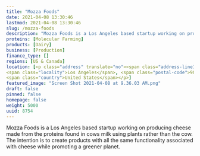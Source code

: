 ```yaml
---
title: "Mozza Foods"
date: 2021-04-08 13:30:46
lastmod: 2021-04-08 13:30:46
slug: /mozza-foods
description: "Mozza Foods is a Los Angeles based startup working on producing cheese made from the proteins found in cows milk using plants rather than the cow. The intention is to create products with all the same functionality associated with cheese while promoting a greener planet."
proteins: [Molecular Farming]
products: [Dairy]
business: [Production]
finance_type: []
regions: [US & Canada]
location: [<p class="address" translate="no"><span class="address-line1">South Pecan Street</span><br>
<span class="locality">Los Angeles</span>, <span class="postal-code">90033</span><br>
<span class="country">United States</span></p>]
featured_image: "Screen Shot 2021-04-08 at 9.36.03 AM.png"
draft: false
pinned: false
homepage: false
weight: 5000
uuid: 8754
---
```

<p>Mozza Foods is a Los Angeles based startup working on producing cheese made from the proteins found in cows milk using plants rather than the cow. The intention is to create products with all the same functionality associated with cheese while promoting a greener planet.</p>
